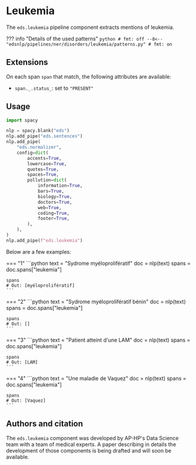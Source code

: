 # Leukemia

The `eds.leukemia` pipeline component extracts mentions of leukemia.

??? info "Details of the used patterns"
    <!-- no-check -->
    ```python
    # fmt: off
    --8<-- "edsnlp/pipelines/ner/disorders/leukemia/patterns.py"
    # fmt: on
    ```

## Extensions

On each span `span` that match, the following attributes are available:

- `span._.status_`: set to `"PRESENT"`

## Usage


```python
import spacy

nlp = spacy.blank("eds")
nlp.add_pipe("eds.sentences")
nlp.add_pipe(
    "eds.normalizer",
    config=dict(
        accents=True,
        lowercase=True,
        quotes=True,
        spaces=True,
        pollution=dict(
            information=True,
            bars=True,
            biology=True,
            doctors=True,
            web=True,
            coding=True,
            footer=True,
        ),
    ),
)
nlp.add_pipe(f"eds.leukemia")
```

Below are a few examples:




=== "1"
    ```python
    text = "Sydrome myéloprolifératif"
    doc = nlp(text)
    spans = doc.spans["leukemia"]

    spans
    # Out: [myéloprolifératif]
    ```



=== "2"
    ```python
    text = "Sydrome myéloprolifératif bénin"
    doc = nlp(text)
    spans = doc.spans["leukemia"]

    spans
    # Out: []
    ```



=== "3"
    ```python
    text = "Patient atteint d'une LAM"
    doc = nlp(text)
    spans = doc.spans["leukemia"]

    spans
    # Out: [LAM]
    ```



=== "4"
    ```python
    text = "Une maladie de Vaquez"
    doc = nlp(text)
    spans = doc.spans["leukemia"]

    spans
    # Out: [Vaquez]
    ```

## Authors and citation

The `eds.leukemia` component was developed by AP-HP's Data Science team with a team of medical experts. A paper describing in details the development of those components is being drafted and will soon be available.
